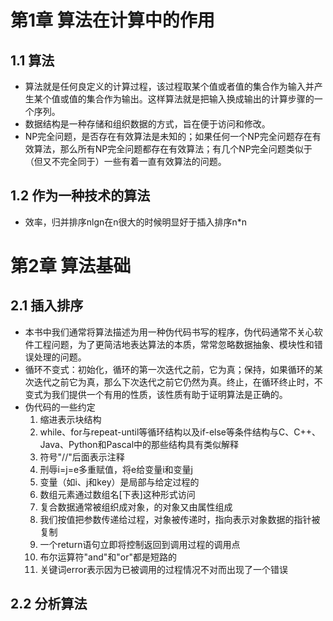 # 第1章 算法在计算中的作用

## 1.1 算法
- 算法就是任何良定义的计算过程，该过程取某个值或者值的集合作为输入并产生某个值或值的集合作为输出。这样算法就是把输入换成输出的计算步骤的一个序列。
- 数据结构是一种存储和组织数据的方式，旨在便于访问和修改。
- NP完全问题，是否存在有效算法是未知的；如果任何一个NP完全问题存在有效算法，那么所有NP完全问题都存在有效算法；有几个NP完全问题类似于（但又不完全同于）一些有着一直有效算法的问题。

## 1.2 作为一种技术的算法
- 效率，归并排序nlgn在n很大的时候明显好于插入排序n*n

# 第2章 算法基础

## 2.1 插入排序
- 本书中我们通常将算法描述为用一种伪代码书写的程序，伪代码通常不关心软件工程问题，为了更简洁地表达算法的本质，常常忽略数据抽象、模块性和错误处理的问题。
- 循环不变式：初始化，循环的第一次迭代之前，它为真；保持，如果循环的某次迭代之前它为真，那么下次迭代之前它仍然为真。终止，在循环终止时，不变式为我们提供一个有用的性质，该性质有助于证明算法是正确的。
- 伪代码的一些约定
  1. 缩进表示块结构
  2. while、for与repeat-until等循环结构以及if-else等条件结构与C、C++、Java、Python和Pascal中的那些结构具有类似解释
  3. 符号"//"后面表示注释
  4. 刑辱i=j=e多重赋值，将e给变量i和变量j
  5. 变量（如i、j和key）是局部与给定过程的
  6. 数组元素通过数组名[下表]这种形式访问
  7. 复合数据通常被组织成对象，的对象又由属性组成
  8. 我们按值把参数传递给过程，对象被传递时，指向表示对象数据的指针被复制
  9. 一个return语句立即将控制返回到调用过程的调用点
  10. 布尔运算符"and"和"or"都是短路的
  11. 关键词error表示因为已被调用的过程情况不对而出现了一个错误

## 2.2 分析算法
